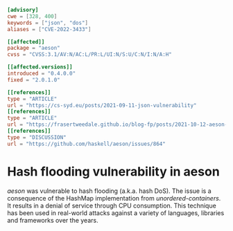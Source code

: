 ```toml
[advisory]
cwe = [328, 400]
keywords = ["json", "dos"]
aliases = ["CVE-2022-3433"]

[[affected]]
package = "aeson"
cvss = "CVSS:3.1/AV:N/AC:L/PR:L/UI:N/S:U/C:N/I:N/A:H"

[[affected.versions]]
introduced = "0.4.0.0"
fixed = "2.0.1.0"

[[references]]
type = "ARTICLE"
url = "https://cs-syd.eu/posts/2021-09-11-json-vulnerability"
[[references]]
type = "ARTICLE"
url = "https://frasertweedale.github.io/blog-fp/posts/2021-10-12-aeson-hash-flooding-protection.html"
[[references]]
type = "DISCUSSION"
url = "https://github.com/haskell/aeson/issues/864"
```

# Hash flooding vulnerability in aeson

*aeson* was vulnerable to hash flooding (a.k.a. hash DoS).  The
issue is a consequence of the HashMap implementation from
*unordered-containers*.  It results in a denial of service through
CPU consumption.  This technique has been used in real-world attacks
against a variety of languages, libraries and frameworks over the
years.

